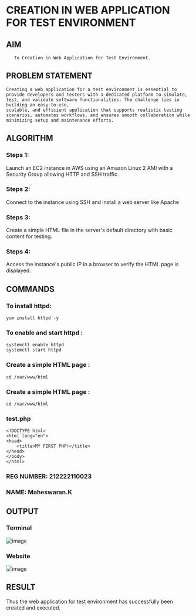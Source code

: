  # CREATION IN WEB APPLICATION FOR TEST ENVIRONMENT
  ## AIM
       To Creation in Web Application for Test Environment.
## PROBLEM STATEMENT
    Creating a web application for a test environment is essential to provide developers and testers with a dedicated platform to simulate, test, and validate software functionalities. The challenge lies in building an easy-to-use,   
    scalable, and efficient application that supports realistic testing scenarios, automates workflows, and ensures smooth collaboration while minimizing setup and maintenance efforts.

## ALGORITHM
 ### Steps 1:
 Launch an EC2 instance in AWS using an Amazon Linux 2 AMI with a Security Group allowing HTTP and SSH traffic.
 ### Steps 2:
 Connect to the instance using SSH and install a web server like Apache
 ### Steps 3:
 Create a simple HTML file in the server's default directory with basic content for testing.
 ### Steps 4:
 Access the instance's public IP in a browser to verify the HTML page is displayed.

## COMMANDS
### To install httpd:
```
yum install httpd -y
```
### To enable and start httpd :
```
systemctl enable httpd
systemctl start httpd
```
### Create a simple HTML page :
```
cd /var/www/html
```
### Create a simple HTML page :
```
cd /var/www/html
```
### test.php
```
<!DOCTYPE html>
<html lang="en">
<head>
    <title>MY FIRST PHP!</title>
</head>
</body>
</html>

```

### REG NUMBER: 212222110023
### NAME: Maheswaran.K
## OUTPUT
### Terminal
![image](https://github.com/user-attachments/assets/8d77b404-8660-463b-a197-65daf9a4d7d4)
### Website
 ![image](https://github.com/user-attachments/assets/b4b63404-7a3b-4776-a9f9-5d9470de8351)

## RESULT
Thus the web application for test environment has successfully been created and executed.



  


